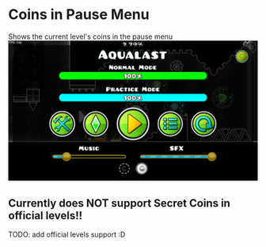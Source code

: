 # Coins in Pause Menu

Shows the current level's coins in the pause menu
![Alt text](ss.png)

## Currently does NOT support Secret Coins in official levels!!

TODO: add official levels support :D
